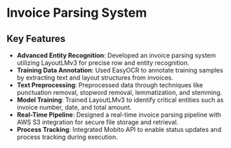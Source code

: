 # Invoice Parsing System

## Key Features

- **Advanced Entity Recognition**: Developed an invoice parsing system utilizing LayoutLMv3 for precise row and entity recognition.
- **Training Data Annotation**: Used EasyOCR to annotate training samples by extracting text and layout structures from invoices.
- **Text Preprocessing**: Preprocessed data through techniques like punctuation removal, stopword removal, lemmatization, and stemming.
- **Model Training**: Trained LayoutLMv3 to identify critical entities such as invoice number, date, and total amount.
- **Real-Time Pipeline**: Designed a real-time invoice parsing pipeline with AWS S3 integration for secure file storage and retrieval.
- **Process Tracking**: Integrated Mobito API to enable status updates and process tracking during execution.
